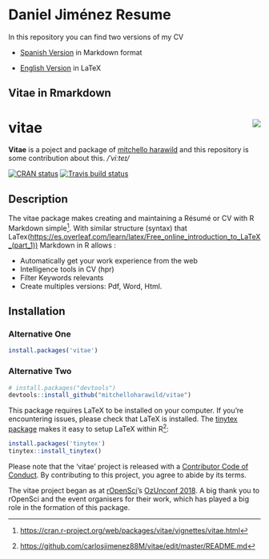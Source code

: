 # Daniel Jiménez Resume

In this repository you can find two versions of my CV 

* [Spanish Version]() in Markdown format

* [English Version]() in LaTeX

## Vitae in Rmarkdown

# vitae <img src="https://i.imgur.com/PeFoXDy.png" align="right" />


**Vitae** is a poject and package of [mitchello harawild](https://github.com/mitchelloharawild) and this repository is some contribution about this.
*/ˈviːteɪ/*

[![CRAN
status](https://www.r-pkg.org/badges/version/vitae)](https://cran.r-project.org/package=vitae)
[![Travis build
status](https://travis-ci.org/mitchelloharawild/vitae.svg?branch=master)](https://travis-ci.org/mitchelloharawild/vitae)

## Description 

The vitae package makes creating and maintaining a Résumé or CV with R Markdown simple[^1]. With similar structure (syntax) that LaTex(https://es.overleaf.com/learn/latex/Free_online_introduction_to_LaTeX_(part_1)) Markdown in R allows :


* Automatically get your work experience from the web
* Intelligence tools in CV (hpr)
* Filter Keywords relevants
* Create multiples versions: Pdf, Word, Html.



## Installation


### Alternative One


``` r
install.packages('vitae')
```


### Alternative Two

``` r
# install.packages("devtools")
devtools::install_github("mitchelloharawild/vitae")
```


This package requires LaTeX to be installed on your computer. If you’re
encountering issues, please check that LaTeX is installed. The [tinytex
package](https://github.com/yihui/tinytex) makes it easy to setup LaTeX
within R[^2]:

``` r
install.packages('tinytex')
tinytex::install_tinytex()
```



Please note that the ‘vitae’ project is released with a [Contributor
Code of
Conduct](https://github.com/mitchelloharawild/vitae/blob/master/.github/CODE_OF_CONDUCT.md).
By contributing to this project, you agree to abide by its terms.

The vitae project began as at [rOpenSci](https://ropensci.org/)’s
[OzUnconf 2018](https://ozunconf18.ropensci.org/). A big thank you to
rOpenSci and the event organisers for their work, which has played a big
role in the formation of this package.


[^1]:https://cran.r-project.org/web/packages/vitae/vignettes/vitae.html
[^2]: https://github.com/carlosjimenez88M/vitae/edit/master/README.md

